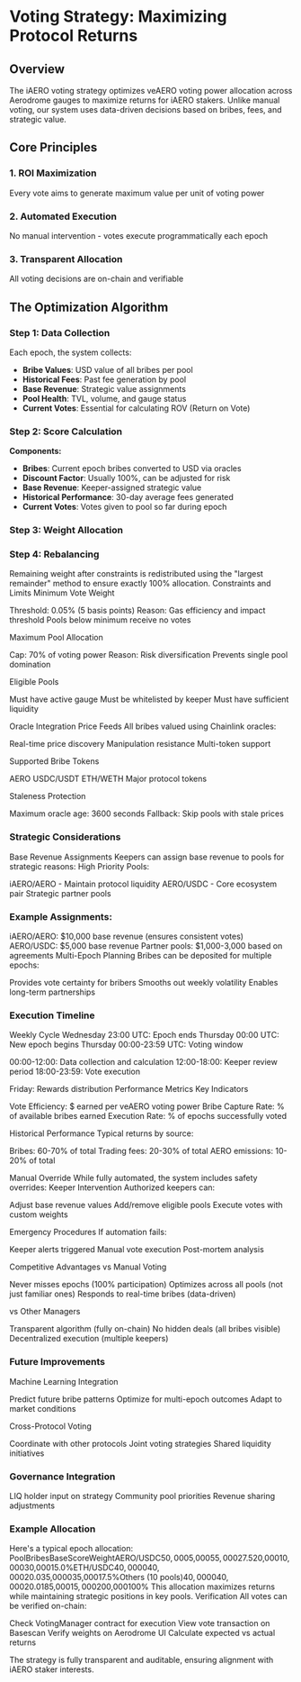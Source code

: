 # Voting Strategy: Maximizing Protocol Returns

## Overview

The iAERO voting strategy optimizes veAERO voting power allocation across Aerodrome gauges to maximize returns for iAERO stakers. Unlike manual voting, our system uses data-driven decisions based on bribes, fees, and strategic value.

## Core Principles

### 1. ROI Maximization
Every vote aims to generate maximum value per unit of voting power

### 2. Automated Execution
No manual intervention - votes execute programmatically each epoch

### 3. Transparent Allocation
All voting decisions are on-chain and verifiable

## The Optimization Algorithm

### Step 1: Data Collection
Each epoch, the system collects:
- **Bribe Values**: USD value of all bribes per pool
- **Historical Fees**: Past fee generation by pool
- **Base Revenue**: Strategic value assignments
- **Pool Health**: TVL, volume, and gauge status
- **Current Votes**: Essential for calculating ROV (Return on Vote)

### Step 2: Score Calculation

**Components:**
- **Bribes**: Current epoch bribes converted to USD via oracles
- **Discount Factor**: Usually 100%, can be adjusted for risk
- **Base Revenue**: Keeper-assigned strategic value
- **Historical Performance**: 30-day average fees generated
- **Current Votes**: Votes given to pool so far during epoch

### Step 3: Weight Allocation

### Step 4: Rebalancing
Remaining weight after constraints is redistributed using the "largest remainder" method to ensure exactly 100% allocation.
Constraints and Limits
Minimum Vote Weight

Threshold: 0.05% (5 basis points)
Reason: Gas efficiency and impact threshold
Pools below minimum receive no votes

Maximum Pool Allocation

Cap: 70% of voting power
Reason: Risk diversification
Prevents single pool domination

Eligible Pools

Must have active gauge
Must be whitelisted by keeper
Must have sufficient liquidity

Oracle Integration
Price Feeds
All bribes valued using Chainlink oracles:

Real-time price discovery
Manipulation resistance
Multi-token support

Supported Bribe Tokens

AERO
USDC/USDT
ETH/WETH
Major protocol tokens

Staleness Protection

Maximum oracle age: 3600 seconds
Fallback: Skip pools with stale prices

### Strategic Considerations
Base Revenue Assignments
Keepers can assign base revenue to pools for strategic reasons:
High Priority Pools:

iAERO/AERO - Maintain protocol liquidity
AERO/USDC - Core ecosystem pair
Strategic partner pools

### Example Assignments:
iAERO/AERO: $10,000 base revenue (ensures consistent votes)
AERO/USDC: $5,000 base revenue
Partner pools: $1,000-3,000 based on agreements
Multi-Epoch Planning
Bribes can be deposited for multiple epochs:

Provides vote certainty for bribers
Smooths out weekly volatility
Enables long-term partnerships

### Execution Timeline
Weekly Cycle
Wednesday 23:00 UTC: Epoch ends
Thursday 00:00 UTC: New epoch begins
Thursday 00:00-23:59 UTC: Voting window

00:00-12:00: Data collection and calculation
12:00-18:00: Keeper review period
18:00-23:59: Vote execution

Friday: Rewards distribution
Performance Metrics
Key Indicators

Vote Efficiency: $ earned per veAERO voting power
Bribe Capture Rate: % of available bribes earned
Execution Rate: % of epochs successfully voted

Historical Performance
Typical returns by source:

Bribes: 60-70% of total
Trading fees: 20-30% of total
AERO emissions: 10-20% of total

Manual Override
While fully automated, the system includes safety overrides:
Keeper Intervention
Authorized keepers can:

Adjust base revenue values
Add/remove eligible pools
Execute votes with custom weights

Emergency Procedures
If automation fails:

Keeper alerts triggered
Manual vote execution
Post-mortem analysis

Competitive Advantages
vs Manual Voting

Never misses epochs (100% participation)
Optimizes across all pools (not just familiar ones)
Responds to real-time bribes (data-driven)

vs Other Managers

Transparent algorithm (fully on-chain)
No hidden deals (all bribes visible)
Decentralized execution (multiple keepers)

### Future Improvements
Machine Learning Integration

Predict future bribe patterns
Optimize for multi-epoch outcomes
Adapt to market conditions

Cross-Protocol Voting

Coordinate with other protocols
Joint voting strategies
Shared liquidity initiatives

### Governance Integration

LIQ holder input on strategy
Community pool priorities
Revenue sharing adjustments

### Example Allocation
Here's a typical epoch allocation:
PoolBribesBaseScoreWeightAERO/USDC$50,000$5,000$55,00027.5%iAERO/AERO$20,000$10,000$30,00015.0%ETH/USDC$40,000$0$40,00020.0%WBTC/ETH$35,000$0$35,00017.5%Others (10 pools)$40,000$0$40,00020.0%Total$185,000$15,000$200,000100%
This allocation maximizes returns while maintaining strategic positions in key pools.
Verification
All votes can be verified on-chain:

Check VotingManager contract for execution
View vote transaction on Basescan
Verify weights on Aerodrome UI
Calculate expected vs actual returns

The strategy is fully transparent and auditable, ensuring alignment with iAERO staker interests.

